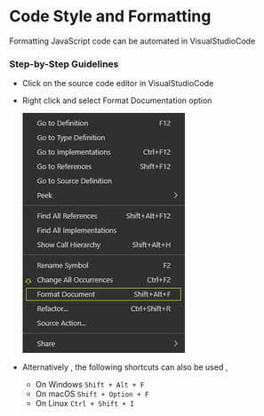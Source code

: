 # Code Style and Formatting

Formatting JavaScript code can be automated in VisualStudioCode

### Step-by-Step Guidelines

* Click on the source code editor in VisualStudioCode
* Right click and select Format Documentation option
  
  ![FormatDocumentMenu](./Images/FormatDocumentMenu.png)
* Alternatively , the following shortcuts can also be used , 
  * On Windows `Shift + Alt + F`
  * On macOS `Shift + Option + F`
  * On Linux `Ctrl + Shift + I`  




